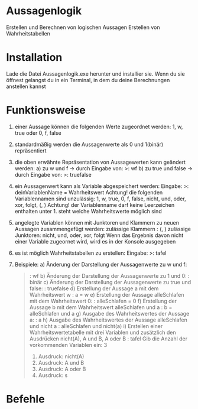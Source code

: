 # Aussagenlogik
Erstellen und Berechnen von logischen Aussagen
Erstellen von Wahrheitstabellen

# Installation
Lade die Datei Aussagenlogik.exe herunter und installier sie.
Wenn du sie öffnest gelangst du in ein Terminal, in dem du deine Berechnungen anstellen kannst

# Funktionsweise
1. einer Aussage können die folgenden Werte zugeordnet werden:
   1, w, true oder 0, f, false

2. standardmäßig werden die Aussagenwerte als 0 und 1(binär) repräsentiert

3. die oben erwähnte Repräsentation von Aussagewerten kann geändert werden:
   a) zu w    und f     -> durch Eingabe von: >: wf
   b) zu true und false -> durch Eingabe von: >: truefalse

4. ein Aussagenwert kann als Variable abgespeichert werden:
   Eingabe: >: deinVariablenName = Wahrheitswert
   Achtung! die folgenden Variablennamen sind unzulässig:
   1, w, true, 0, f, false, nicht, und, oder, xor, folgt, (, )
   Achtung! der Variablenname darf keine Leerzeichen enthalten
   unter 1. steht welche Wahrheitswerte möglich sind

5. angelegte Variablen können mit Junktoren und Klammern zu neuen Aussagen zusammengefügt werden:
   zulässige Klammern : (, )
   zulässige Junktoren: nicht, und, oder, xor, folgt
   Wenn das Ergebnis davon nicht einer Variable zugeornet wird, wird es in der Konsole ausgegeben

6. es ist möglich Wahrheitstabellen zu erstellen:
   Eingabe: >: tafel

7. Beispiele:
   a) Änderung der Darstellung der Aussagenwerte zu w und f:
      >: wf
   b) Änderung der Darstellung der Aussagenwerte zu 1 und 0:
      >: binär
   c) Änderung der Darstellung der Aussagenwerte zu true und false:
      >: truefalse
   d) Erstellung der Aussage a mit dem Wahrheitswert w
      >: a = w
   e) Erstellung der Aussage alleSchlafen mit dem Wahrheitswert 0:
      >: alleSchlafen = 0
   f) Erstellung der Aussage b mit dem Wahrheitswert alleSchlafen und a
      >: b = alleSchlafen und a
   g) Ausgabe des Wahrheitswertes der Aussage a:
      >: a
   h) Ausgabe des Wahrheitswertes der Aussage alleSchlafen und nicht a
      >: alleSchlafen und nicht(a)
   i) Erstellen einer Wahrheitswertetabelle mit drei Variablen und zusätzlich den Ausdrücken nicht(A), A und B, A oder B
      >: tafel
      >Gib die Anzahl der vorkommenden Variablen ein: 3
      >1. Ausdruck: nicht(A)
      >2. Ausdruck: A und B
      >3. Ausdruck: A oder B
      >4. Ausdruck: s

# Befehle
